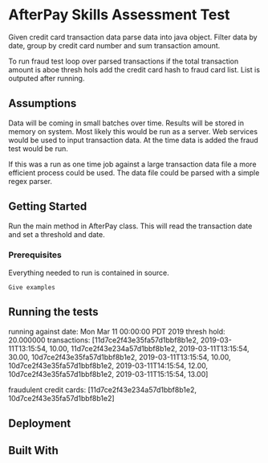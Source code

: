 # AfterPay Skills Assessment Test

Given credit card transaction data parse data into java object. Filter data by date, group by credit card number and sum transaction amount.

To run fraud test loop over parsed transactions if the total transaction amount is aboe thresh hols add the credit card hash to fraud card list. List is outputed after running.

## Assumptions
Data will be coming in small batches over time. Results will be stored in memory on system. Most likely this would be run as a server. Web services would be used to input transaction data. At the time data is added the fraud test would be run.

If this was a run as one time job against a large transaction data file a more efficient process could be used. The data file could be parsed with a simple regex parser.

## Getting Started

Run the main method in AfterPay class. This will read the transaction date and set a threshold and date.

### Prerequisites

Everything needed to run is contained in source.

```
Give examples
```



## Running the tests

running against date: Mon Mar 11 00:00:00 PDT 2019 thresh hold: 20.000000
transactions: 
[11d7ce2f43e35fa57d1bbf8b1e2, 2019-03-11T13:15:54, 10.00, 11d7ce2f43e234a57d1bbf8b1e2, 2019-03-11T13:15:54, 30.00, 10d7ce2f43e35fa57d1bbf8b1e2, 2019-03-11T13:15:54, 10.00, 10d7ce2f43e35fa57d1bbf8b1e2, 2019-03-11T14:15:54, 12.00, 10d7ce2f43e35fa57d1bbf8b1e2, 2019-03-11T15:15:54, 13.00]

fraudulent credit cards: 
[11d7ce2f43e234a57d1bbf8b1e2, 10d7ce2f43e35fa57d1bbf8b1e2]



## Deployment


## Built With


